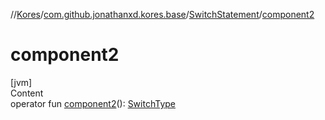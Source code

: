 //[Kores](../../index.md)/[com.github.jonathanxd.kores.base](../index.md)/[SwitchStatement](index.md)/[component2](component2.md)



# component2  
[jvm]  
Content  
operator fun [component2](component2.md)(): [SwitchType](../-switch-type/index.md)  



